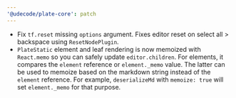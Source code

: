 ```yaml
---
'@udecode/plate-core': patch
---
```


- Fix `tf.reset` missing `options` argument. Fixes editor reset on select all > backspace using `ResetNodePlugin`.
- `PlateStatic` element and leaf rendering is now memoized with `React.memo` so you can safely update `editor.children`. For elements, it compares the `element` reference or `element._memo` value. The latter can be used to memoize based on the markdown string instead of the `element` reference. For example, `deserializeMd` with `memoize: true` will set `element._memo` for that purpose.
